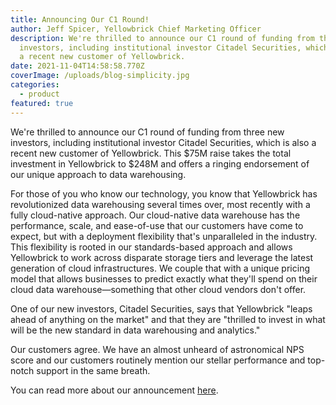 ```yaml
---
title: Announcing Our C1 Round!
author: Jeff Spicer, Yellowbrick Chief Marketing Officer
description: We're thrilled to announce our C1 round of funding from three new
  investors, including institutional investor Citadel Securities, which is also
  a recent new customer of Yellowbrick.
date: 2021-11-04T14:58:58.770Z
coverImage: /uploads/blog-simplicity.jpg
categories:
  - product
featured: true
---
```

We're thrilled to announce our C1 round of funding from three new investors, including institutional investor Citadel Securities, which is also a recent new customer of Yellowbrick. This $75M raise takes the total investment in Yellowbrick to $248M and offers a ringing endorsement of our unique approach to data warehousing.

For those of you who know our technology, you know that Yellowbrick has revolutionized data warehousing several times over, most recently with a fully cloud-native approach. Our cloud-native data warehouse has the performance, scale, and ease-of-use that our customers have come to expect, but with a deployment flexibility that's unparalleled in the industry. This flexibility is rooted in our standards-based approach and allows Yellowbrick to work across disparate storage tiers and leverage the latest generation of cloud infrastructures. We couple that with a unique pricing model that allows businesses to predict exactly what they'll spend on their cloud data warehouse—something that other cloud vendors don't offer.

One of our new investors, Citadel Securities, says that Yellowbrick "leaps ahead of anything on the market" and that they are "thrilled to invest in what will be the new standard in data warehousing and analytics."

Our customers agree. We have an almost unheard of astronomical NPS score and our customers routinely mention our stellar performance and top-notch support in the same breath.

You can read more about our announcement [here](https://www.yellowbrick.com/press-releases/yellowbrick-data-raises-75m-in-series-c1-sees-adoption-of-its-cloud-data-warehouse-accelerating/).